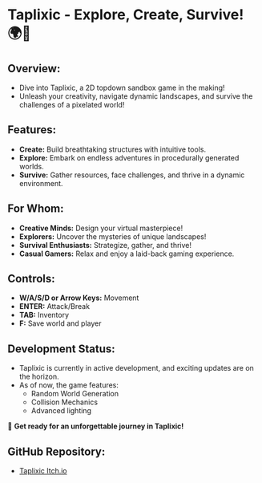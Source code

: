 # Taplixic - Explore, Create, Survive! 🌍🔨

## Overview:
- Dive into Taplixic, a 2D topdown sandbox game in the making!
- Unleash your creativity, navigate dynamic landscapes, and survive the challenges of a pixelated world!

## Features:
- **Create:** Build breathtaking structures with intuitive tools.
- **Explore:** Embark on endless adventures in procedurally generated worlds.
- **Survive:** Gather resources, face challenges, and thrive in a dynamic environment.

## For Whom:
- **Creative Minds:** Design your virtual masterpiece!
- **Explorers:** Uncover the mysteries of unique landscapes!
- **Survival Enthusiasts:** Strategize, gather, and thrive!
- **Casual Gamers:** Relax and enjoy a laid-back gaming experience.

## Controls:
- **W/A/S/D or Arrow Keys:** Movement
- **ENTER:** Attack/Break
- **TAB:** Inventory
- **F:** Save world and player

## Development Status:
- Taplixic is currently in active development, and exciting updates are on the horizon.
- As of now, the game features:
  - Random World Generation
  - Collision Mechanics
  - Advanced lighting

🚀 **Get ready for an unforgettable journey in Taplixic!**

## GitHub Repository:
- [Taplixic Itch.io](https://arthur-lumertz.itch.io/taplixic)
